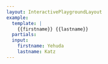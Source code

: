 ```yaml
---
layout: InteractivePlaygroundLayout
example:
  template: |
    {{firstname}} {{lastname}}
  partials:
  input:
    firstname: Yehuda
    lastname: Katz
---
```

